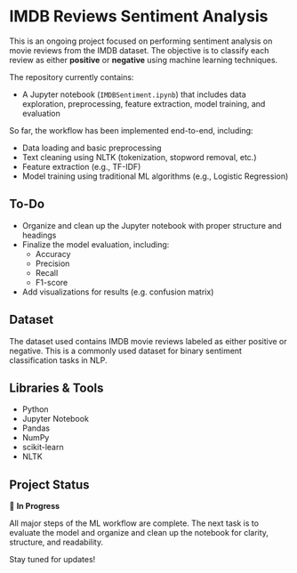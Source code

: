 # IMDB Reviews Sentiment Analysis

This is an ongoing project focused on performing sentiment analysis on movie reviews from the IMDB dataset. The objective is to classify each review as either **positive** or **negative** using machine learning techniques.

The repository currently contains:
- A Jupyter notebook (`IMDBSentiment.ipynb`) that includes data exploration, preprocessing, feature extraction, model training, and evaluation

So far, the workflow has been implemented end-to-end, including:
- Data loading and basic preprocessing
- Text cleaning using NLTK (tokenization, stopword removal, etc.)
- Feature extraction (e.g., TF-IDF)
- Model training using traditional ML algorithms (e.g., Logistic Regression)


## To-Do

- Organize and clean up the Jupyter notebook with proper structure and headings
- Finalize the model evaluation, including:
  - Accuracy
  - Precision
  - Recall
  - F1-score
- Add visualizations for results (e.g. confusion matrix)


## Dataset

The dataset used contains IMDB movie reviews labeled as either positive or negative. This is a commonly used dataset for binary sentiment classification tasks in NLP.


## Libraries & Tools

- Python
- Jupyter Notebook
- Pandas
- NumPy
- scikit-learn
- NLTK

## Project Status

🚧 **In Progress**

All major steps of the ML workflow are complete. The next task is to evaluate the model and organize and clean up the notebook for clarity, structure, and readability.

Stay tuned for updates!
